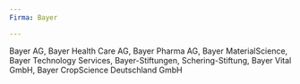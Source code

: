 ```yaml
---
Firma: Bayer

---
```

Bayer AG, Bayer Health Care AG, Bayer Pharma AG, Bayer MaterialScience, Bayer Technology Services, Bayer-Stiftungen, Schering-Stiftung, Bayer Vital GmbH, Bayer CropScience Deutschland GmbH
